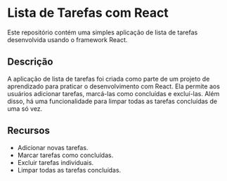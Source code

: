 # Lista de Tarefas com React

Este repositório contém uma simples aplicação de lista de tarefas desenvolvida usando o framework React. 

## Descrição

A aplicação de lista de tarefas foi criada como parte de um projeto de aprendizado para praticar o desenvolvimento com React. Ela permite aos usuários adicionar tarefas, marcá-las como concluídas e excluí-las. Além disso, há uma funcionalidade para limpar todas as tarefas concluídas de uma só vez.

## Recursos

- Adicionar novas tarefas.
- Marcar tarefas como concluídas.
- Excluir tarefas individuais.
- Limpar todas as tarefas concluídas.

